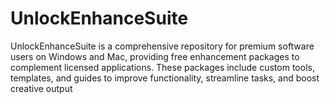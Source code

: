# UnlockEnhanceSuite
UnlockEnhanceSuite is a comprehensive repository for premium software users on Windows and Mac, providing free enhancement packages to complement licensed applications. These packages include custom tools, templates, and guides to improve functionality, streamline tasks, and boost creative output
